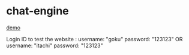 # chat-engine
[demo](https://kavandalal.github.io/chat-engine/)

Login ID to test the website :
username: "goku"
password: "123123"
OR 
username: "itachi"
password: "123123"
